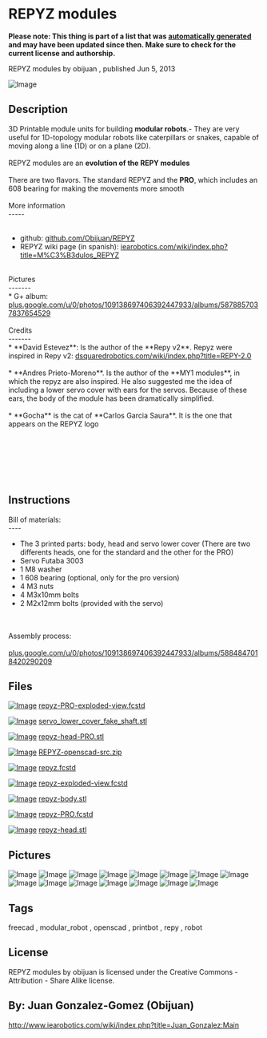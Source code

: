 REPYZ modules
===============
**Please note: This thing is part of a list that was [automatically generated](https://github.com/carlosgs/export-things) and may have been updated since then. Make sure to check for the current license and authorship.**  

REPYZ modules  by obijuan , published Jun 5, 2013

![Image](img/repyz-logo_display_large.jpg)

Description
--------
3D Printable module units for building **modular robots**.- They are very useful for 1D-topology modular robots like caterpillars or snakes, capable of moving along a line (1D) or on a plane (2D).  <br />
<br />
REPYZ modules are an **evolution of the REPY modules**  <br />
<br />
There are two flavors. The standard REPYZ and the **PRO**, which includes an 608 bearing for making the movements more smooth  <br />
<br />
More information  <br />
-----  <br />
<br />
- github: <a href="https://github.com/Obijuan/REPYZ" target="_blank" rel="nofollow">github.com/Obijuan/REPYZ</a> <br />
- REPYZ wiki page (in spanish): <a href="http://www.iearobotics.com/wiki/index.php?title=M%C3%B3dulos_REPYZ" target="_blank" rel="nofollow">iearobotics.com/wiki/index.php?title=M%C3%B3dulos_REPYZ</a> <br />
<br />
Pictures  <br />
-------  <br />
* G+ album:   <a href="https://plus.google.com/u/0/photos/109138697406392447933/albums/5878857037837654529" target="_blank" rel="nofollow">plus.google.com/u/0/photos/109138697406392447933/albums/5878857037837654529</a> <br />
<br />
Credits  <br />
-------  <br />
* **David Estevez**: Is the author of the **Repy v2**. Repyz were inspired in Repy v2: <a href="http://www.dsquaredrobotics.com/wiki/index.php?title=REPY-2.0" target="_blank" rel="nofollow">dsquaredrobotics.com/wiki/index.php?title=REPY-2.0</a> <br />
<br />
*   **Andres Prieto-Moreno**. Is the author of the **MY1 modules**, in which the repyz are also inspired. He also suggested me the idea of including a lower servo cover with ears for the servos. Because of these ears, the body of the module has been dramatically simplified.  <br />
<br />
*    **Gocha** is the cat of **Carlos Garcia Saura**. It is the one that appears on the REPYZ logo  <br />
<br />
<br />
<br />
<br />
<br />
<br />

Instructions
--------
Bill of materials:  <br />
----  <br />
*  The 3 printed parts: body, head and servo lower cover (There are two differents heads, one for the standard and the other for the PRO)  <br />
*  Servo Futaba 3003  <br />
*  1 M8 washer  <br />
*  1 608 bearing (optional, only for the pro version)  <br />
*  4 M3 nuts  <br />
*  4 M3x10mm bolts  <br />
*  2 M2x12mm bolts (provided with the servo)  <br />
<br />
<br />
Assembly process:  <br />
<br />
<a href="https://plus.google.com/u/0/photos/109138697406392447933/albums/5884847018420290209" target="_blank" rel="nofollow">plus.google.com/u/0/photos/109138697406392447933/albums/5884847018420290209</a>

Files
--------
[![Image](img/Gears_preview_tinycard.jpg)](repyz-PRO-exploded-view.fcstd)
 [ repyz-PRO-exploded-view.fcstd](repyz-PRO-exploded-view.fcstd)  

[![Image](img/servo_lower_cover_fake_shaft_preview_tinycard.jpg)](servo_lower_cover_fake_shaft.stl)
 [ servo_lower_cover_fake_shaft.stl](servo_lower_cover_fake_shaft.stl)  

[![Image](img/repyz-head-PRO_preview_tinycard.jpg)](repyz-head-PRO.stl)
 [ repyz-head-PRO.stl](repyz-head-PRO.stl)  

[![Image](img/Gears_preview_tinycard.jpg)](REPYZ-openscad-src.zip)
 [ REPYZ-openscad-src.zip](REPYZ-openscad-src.zip)  

[![Image](img/Gears_preview_tinycard.jpg)](repyz.fcstd)
 [ repyz.fcstd](repyz.fcstd)  

[![Image](img/Gears_preview_tinycard.jpg)](repyz-exploded-view.fcstd)
 [ repyz-exploded-view.fcstd](repyz-exploded-view.fcstd)  

[![Image](img/repyz-body_preview_tinycard.jpg)](repyz-body.stl)
 [ repyz-body.stl](repyz-body.stl)  

[![Image](img/Gears_preview_tinycard.jpg)](repyz-PRO.fcstd)
 [ repyz-PRO.fcstd](repyz-PRO.fcstd)  

[![Image](img/repyz-head_preview_tinycard.jpg)](repyz-head.stl)
 [ repyz-head.stl](repyz-head.stl)  



Pictures
--------
![Image](img/REPYZ-1_display_large.jpg)
![Image](img/REPYZ-2_display_large.jpg)
![Image](img/Repyz-20130530_121241_display_large.jpg)
![Image](img/20130530_114830_display_large.jpg)
![Image](img/Montaje-repyz-01_display_large.jpg)
![Image](img/repyz-module-exploded-view_display_large.jpg)
![Image](img/repyz-module-freecad-2_display_large.jpg)
![Image](img/repyz-module-freecad-1_display_large.jpg)
![Image](img/repyz-PRO-module-exploded-view_display_large.jpg)
![Image](img/repyz-PRO-module-freecad1_display_large.jpg)
![Image](img/Repyz-pro-view-screenshot_display_large.jpg)
![Image](img/servo_lower_cover_fake_shaft_display_large.jpg)
![Image](img/repyz-body_display_large.jpg)
![Image](img/repyz-head_display_large.jpg)
![Image](img/repyz-head-PRO_display_large.jpg)


Tags
--------
freecad , modular_robot , openscad , printbot , repy , robot  

  

License
--------
REPYZ modules by obijuan is licensed under the Creative Commons - Attribution - Share Alike license.  



By: Juan Gonzalez-Gomez (Obijuan)
--------
<http://www.iearobotics.com/wiki/index.php?title=Juan_Gonzalez:Main>